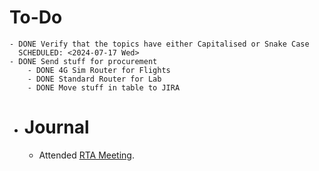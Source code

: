# To-Do
	- DONE Verify that the topics have either Capitalised or Snake Case
	  SCHEDULED: <2024-07-17 Wed>
	- DONE Send stuff for procurement
		- DONE 4G Sim Router for Flights
		- DONE Standard Router for Lab
		- DONE Move stuff in table to JIRA
- # Journal
	- Attended [RTA Meeting](((6697ff1d-85d9-482e-a507-52d91ba16b66))).
